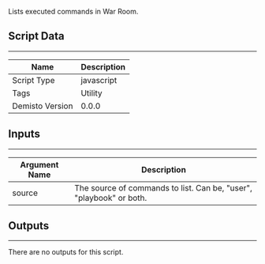 Lists  executed commands in War Room.

## Script Data
---

| **Name** | **Description** |
| --- | --- |
| Script Type | javascript |
| Tags | Utility |
| Demisto Version | 0.0.0 |

## Inputs
---

| **Argument Name** | **Description** |
| --- | --- |
| source | The source of commands to list. Can be, "user", "playbook" or both. |

## Outputs
---
There are no outputs for this script.
